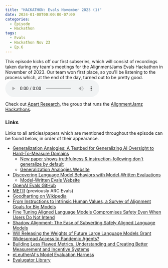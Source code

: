 ```yaml
---
title: "HACKATHON: Evals November 2023 (1)"
date: 2024-01-08T00:00:00-07:00
categories:
  - Episode
  - Hackathon
tags:
  - Evals
  - Hackathon Nov 23
  - Ep.6
---
```


This episode kicks off our first subseries, which will consist of recordings taken during my team's meetings for the AlignmentJams Evals Hackathon in November of 2023. Our team won first place, so you'll be listening to the process which, at the end of the day, turned out to be pretty good.
<audio controls>
<source src="https://into-ai-safety.github.io/assets\audio\into-ai-safety_ep.6.mp3" type="audio/mp3">
</audio>

Check out <a href="https://apartresearch.com" target="_blank" rel="noreferrer noopener">Apart Research</a>, the group that runs the <a href="https://alignmentjam.com" target="_blank" rel="noreferrer noopener">AlignmentJamz Hackathons</a>.

### Links

Links to all articles/papers which are mentioned throughout the episode can be found below, in order of their appearance.
- <a href="https://arxiv.org/abs/2311.07723" target="_blank" rel="noreferrer noopener">Generalization Analogies: A Testbed for Generalizing AI Oversight to Hard-To-Measure Domains</a>
  - <a href="https://www.lesswrong.com/posts/Yio4nmD8JMttx9o9S/new-paper-shows-truthfulness-and-instruction-following-don-t" target="_blank" rel="noreferrer noopener">New paper shows truthfulness & instruction-following don't generalize by default</a>
  - <a href="https://joshuaclymer.github.io/generalization-analogies-website/" target="_blank" rel="noreferrer noopener">Generalization Analogies Website</a>
- <a href="https://arxiv.org/abs/2212.09251" target="_blank" rel="noreferrer noopener">Discovering Language Model Behaviors with Model-Written Evaluations</a>
  - <a href="https://www.evals.anthropic.com" target="_blank" rel="noreferrer noopener">Model-Written Evals Website</a>
- <a href="https://github.com/openai/evals/tree/main/evals/elsuite/make_me_say" target="_blank" rel="noreferrer noopener">OpenAI Evals GitHub</a>
- <a href="https://metr.org " target="_blank" rel="noreferrer noopener">METR</a> (previously ARC Evals)
- <a href="https://en.wikipedia.org/wiki/Goodhart%27s_law" target="_blank" rel="noreferrer noopener">Goodharting on Wikipedia</a>
- <a href="https://arxiv.org/abs/2308.12014" target="_blank" rel="noreferrer noopener">From Instructions to Intrinsic Human Values, a Survey of Alignment Goals for Big Models</a>
- <a href="https://arxiv.org/abs/2310.03693" target="_blank" rel="noreferrer noopener">Fine Tuning Aligned Language Models Compromises Safety Even When Users Do Not Intend</a>
- <a href="https://arxiv.org/abs/2310.02949" target="_blank" rel="noreferrer noopener">Shadow Alignment: The Ease of Subverting Safely Aligned Language Models</a>
- <a href="https://arxiv.org/abs/2310.18233" target="_blank" rel="noreferrer noopener">Will Releasing the Weights of Future Large Language Models Grant Widespread Access to Pandemic Agents?</a>
- <a href="https://www.sciencedirect.com/science/article/pii/S2666389923002210" target="_blank" rel="noreferrer noopener">Building Less Flawed Metrics, Understanding and Creating Better Measurement and Incentive Systems</a>
- <a href="https://github.com/EleutherAI/lm-evaluation-harness" target="_blank" rel="noreferrer noopener">eLeutherAI's Model Evaluation Harness</a>
- <a href="https://github.com/danbraunai/evalugator/tree/main" target="_blank" rel="noreferrer noopener">Evalugator Library</a>

<!-- end of the list -->

